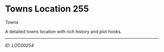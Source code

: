 # Towns Location 255

*Towns*

A detailed towns location with rich history and plot hooks.

---
*ID: LOC00254*